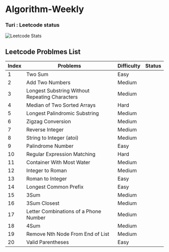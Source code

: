 # Algorithm-Weekly
 
### Turi : Leetcode status 
![Leetcode Stats](https://leetcode.card.workers.dev/?username=Turituri&theme=nord)

## Leetcode Problmes List 
| Index | Problems | Difficulty | Status |
|---| -----------| ---------- | -------- |
|1| Two Sum|Easy
|2| Add Two Numbers|Medium
|3| Longest Substring Without Repeating Characters|Medium
|4| Median of Two Sorted Arrays|Hard
|5| Longest Palindromic Substring|Medium
|6| Zigzag Conversion|Medium
|7| Reverse Integer|Medium
|8| String to Integer (atoi)|Medium
|9| Palindrome Number|Easy
|10| Regular Expression Matching|Hard
|11| Container With Most Water|Medium
|12| Integer to Roman|Medium
|13| Roman to Integer|Easy
|14| Longest Common Prefix|Easy
|15| 3Sum|Medium
|16| 3Sum Closest|Medium
|17| Letter Combinations of a Phone Number|Medium
|18| 4Sum|Medium
|19| Remove Nth Node From End of List|Medium
|20| Valid Parentheses|Easy
